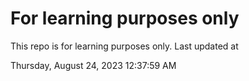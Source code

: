 # For learning purposes only
This repo is for learning purposes only.
Last updated at

Thursday, August 24, 2023 12:37:59 AM

